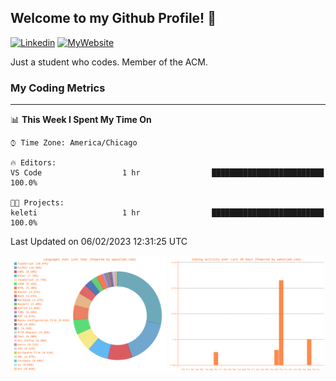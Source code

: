 ## Welcome to my Github Profile! 👋

[![Linkedin](https://img.shields.io/badge/LinkedIn-0077B5?style=for-the-badge&logo=linkedin&logoColor=white)](https://www.linkedin.com/in/mkeleti)   [![MyWebsite](https://img.shields.io/badge/website-000000?style=for-the-badge&logo=About.me&logoColor=white)](https://mkeleti.com)

Just a student who codes. Member of the ACM.

### My Coding Metrics

---

<!--START_SECTION:waka-->
📊 **This Week I Spent My Time On** 

```text
⌚︎ Time Zone: America/Chicago

🔥 Editors: 
VS Code                  1 hr                █████████████████████████   100.0%

🐱‍💻 Projects: 
keleti                   1 hr                █████████████████████████   100.0%

```


 Last Updated on 06/02/2023 12:31:25 UTC
<!--END_SECTION:waka-->

<p align="center" >
<img width="49%" alt="My most used Languages" src="assets/waka-langs.svg"/>
<img width="49%" alt="My activity over last month" src="assets/waka-activs.svg"/>
</p>
